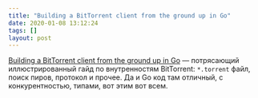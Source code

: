```yaml
---
title: "Building a BitTorrent client from the ground up in Go"
date: 2020-01-08 13:12:24
tags: []
layout: post
---
```


[Building a BitTorrent client from the ground up in Go](https://blog.jse.li/posts/torrent/) — потрясающий иллюстрированный гайд по внутренностям BitTorrent: `*.torrent` файл, поиск пиров, протокол и прочеe. Да и Go код там отличный, с конкурентностью, типами, вот этим вот всем.
